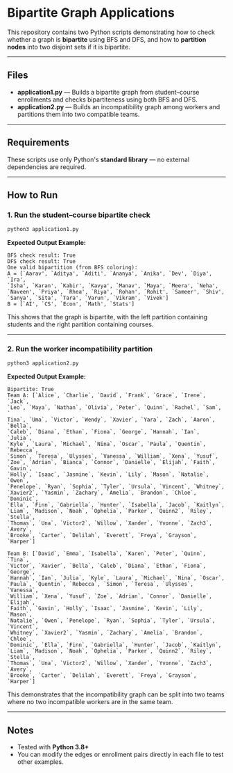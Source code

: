 # Bipartite Graph Applications

This repository contains two Python scripts demonstrating how to check whether a graph is **bipartite** using BFS and DFS, and how to **partition nodes** into two disjoint sets if it is bipartite.

---

## Files

- **application1.py** — Builds a bipartite graph from student–course enrollments and checks bipartiteness using both BFS and DFS.
- **application2.py** — Builds an incompatibility graph among workers and partitions them into two compatible teams.

---

## Requirements

These scripts use only Python's **standard library** — no external dependencies are required.

---

## How to Run

### 1. Run the student–course bipartite check
```bash
python3 application1.py
```

**Expected Output Example:**
```
BFS check result: True
DFS check result: True
One valid bipartition (from BFS coloring):
A = [`Aarav', `Aditya', `Aditi', `Ananya', `Anika', `Dev', `Diya', `Ira',
`Isha', `Karan', `Kabir', `Kavya', `Manav', `Maya', `Meera', `Neha',
`Naveen', `Priya', `Rhea', `Riya', `Rohan', `Rohit', `Sameer', `Shiv',
`Sanya', `Sita', `Tara', `Varun', `Vikram', `Vivek']
B = [`AI', `CS', `Econ', `Math', `Stats']
```

This shows that the graph is bipartite, with the left partition containing students and the right partition containing courses.

---

### 2. Run the worker incompatibility partition
```bash
python3 application2.py
```

**Expected Output Example:**
```
Bipartite: True
Team A: [`Alice`, `Charlie`, `David`, `Frank`, `Grace`, `Irene`, `Jack`, 
`Leo`, `Maya`, `Nathan`, `Olivia`, `Peter`, `Quinn`, `Rachel`, `Sam`, `
Tina`, `Uma`, `Victor`, `Wendy`, `Xavier`, `Yara`, `Zach`, `Aaron`, `Bella`,
`Caleb`, `Diana`, `Ethan`, `Fiona`, `George`, `Hannah`, `Ian`, `Julia`,
`Kyle`, `Laura`, `Michael`, `Nina`, `Oscar`, `Paula`, `Quentin`, `Rebecca`,
`Simon`, `Teresa`, `Ulysses`, `Vanessa`, `William`, `Xena`, `Yusuf`, 
`Zoe`, `Adrian`, `Bianca`, `Connor`, `Danielle`, `Elijah`, `Faith`, `Gavin`, 
`Holly`, `Isaac`, `Jasmine`, `Kevin`, `Lily`, `Mason`, `Natalie`, `Owen`, 
`Penelope`, `Ryan`, `Sophia`, `Tyler`, `Ursula`, `Vincent`, `Whitney`,
`Xavier2`, `Yasmin`, `Zachary`, `Amelia`, `Brandon`, `Chloe`, `Dominic`,
`Ella`, `Finn`, `Gabriella`, `Hunter`, `Isabella`, `Jacob`, `Kaitlyn`,
`Liam`, `Madison`, `Noah`, `Ophelia`, `Parker`, `Quinn2`, `Riley`, `Stella`,
`Thomas`, `Una`, `Victor2`, `Willow`, `Xander`, `Yvonne`, `Zach3`, `Avery`, 
`Brooke`, `Carter`, `Delilah`, `Everett`, `Freya`, `Grayson`, `Harper`]

Team B: [`David`, `Emma`, `Isabella`, `Karen`, `Peter`, `Quinn`, `Tina`,
`Victor`, `Xavier`, `Bella`, `Caleb`, `Diana`, `Ethan`, `Fiona`, `George`,
`Hannah`, `Ian`, `Julia`, `Kyle`, `Laura`, `Michael`, `Nina`, `Oscar`,
`Paula`, `Quentin`, `Rebecca`, `Simon`, `Teresa`, `Ulysses`, `Vanessa`,
`William`, `Xena`, `Yusuf`, `Zoe`, `Adrian`, `Connor`, `Danielle`, `Elijah`,
`Faith`, `Gavin`, `Holly`, `Isaac`, `Jasmine`, `Kevin`, `Lily`, `Mason`, 
`Natalie`, `Owen`, `Penelope`, `Ryan`, `Sophia`, `Tyler`, `Ursula`, `Vincent`,
`Whitney`, `Xavier2`, `Yasmin`, `Zachary`, `Amelia`, `Brandon`, `Chloe`,
`Dominic`, `Ella`, `Finn`, `Gabriella`, `Hunter`, `Jacob`, `Kaitlyn`,
`Liam`, `Madison`, `Noah`, `Ophelia`, `Parker`, `Quinn2`, `Riley`, `Stella`,
`Thomas`, `Una`, `Victor2`, `Willow`, `Xander`, `Yvonne`, `Zach3`, `Avery`, 
`Brooke`, `Carter`, `Delilah`, `Everett`, `Freya`, `Grayson`, `Harper`]
```

This demonstrates that the incompatibility graph can be split into two teams where no two incompatible workers are in the same team.

---

## Notes

- Tested with **Python 3.8+**
- You can modify the edges or enrollment pairs directly in each file to test other examples.
